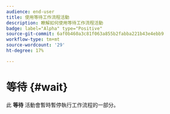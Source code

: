 ```yaml
---
audience: end-user
title: 使用等待工作流程活動
description: 瞭解如何使用等待工作流程活動
badge: label="Alpha" type="Positive"
source-git-commit: 6af0b460a3c81f063a855b2fabba221b43e4ebb9
workflow-type: tm+mt
source-wordcount: '29'
ht-degree: 17%

---
```



# 等待 {#wait}

此 **等待** 活動會暫時暫停執行工作流程的一部分。
